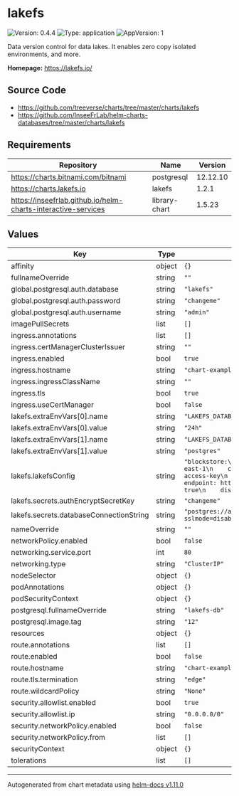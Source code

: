 # lakefs

![Version: 0.4.4](https://img.shields.io/badge/Version-0.4.4-informational?style=flat-square) ![Type: application](https://img.shields.io/badge/Type-application-informational?style=flat-square) ![AppVersion: 1](https://img.shields.io/badge/AppVersion-1-informational?style=flat-square)

Data version control for data lakes.  It enables zero copy isolated environments, and more.

**Homepage:** <https://lakefs.io/>

## Source Code

* <https://github.com/treeverse/charts/tree/master/charts/lakefs>
* <https://github.com/InseeFrLab/helm-charts-databases/tree/master/charts/lakefs>

## Requirements

| Repository | Name | Version |
|------------|------|---------|
| https://charts.bitnami.com/bitnami | postgresql | 12.12.10 |
| https://charts.lakefs.io | lakefs | 1.2.1 |
| https://inseefrlab.github.io/helm-charts-interactive-services | library-chart | 1.5.23 |

## Values

| Key | Type | Default | Description |
|-----|------|---------|-------------|
| affinity | object | `{}` |  |
| fullnameOverride | string | `""` |  |
| global.postgresql.auth.database | string | `"lakefs"` |  |
| global.postgresql.auth.password | string | `"changeme"` |  |
| global.postgresql.auth.username | string | `"admin"` |  |
| imagePullSecrets | list | `[]` |  |
| ingress.annotations | list | `[]` |  |
| ingress.certManagerClusterIssuer | string | `""` |  |
| ingress.enabled | bool | `true` |  |
| ingress.hostname | string | `"chart-example.local"` |  |
| ingress.ingressClassName | string | `""` |  |
| ingress.tls | bool | `true` |  |
| ingress.useCertManager | bool | `false` |  |
| lakefs.extraEnvVars[0].name | string | `"LAKEFS_DATABASE_POSTGRES_CONNECTION_MAX_LIFETIME"` |  |
| lakefs.extraEnvVars[0].value | string | `"24h"` |  |
| lakefs.extraEnvVars[1].name | string | `"LAKEFS_DATABASE_TYPE"` |  |
| lakefs.extraEnvVars[1].value | string | `"postgres"` |  |
| lakefs.lakefsConfig | string | `"blockstore:\n  type: s3\n  s3:\n    region: us-east-1\n    credentials:\n      access_key_id: access-key\n      secret_access_key: secret-key\n    endpoint: https:/change.me\n    force_path_style: true\n    discover_bucket_region: false\n"` |  |
| lakefs.secrets.authEncryptSecretKey | string | `"changeme"` |  |
| lakefs.secrets.databaseConnectionString | string | `"postgres://admin:changeme@lakefs-db:5432/lakefs?sslmode=disable"` |  |
| nameOverride | string | `""` |  |
| networkPolicy.enabled | bool | `false` |  |
| networking.service.port | int | `80` |  |
| networking.type | string | `"ClusterIP"` |  |
| nodeSelector | object | `{}` |  |
| podAnnotations | object | `{}` |  |
| podSecurityContext | object | `{}` |  |
| postgresql.fullnameOverride | string | `"lakefs-db"` |  |
| postgresql.image.tag | string | `"12"` |  |
| resources | object | `{}` |  |
| route.annotations | list | `[]` |  |
| route.enabled | bool | `false` |  |
| route.hostname | string | `"chart-example.local"` |  |
| route.tls.termination | string | `"edge"` |  |
| route.wildcardPolicy | string | `"None"` |  |
| security.allowlist.enabled | bool | `true` |  |
| security.allowlist.ip | string | `"0.0.0.0/0"` |  |
| security.networkPolicy.enabled | bool | `false` |  |
| security.networkPolicy.from | list | `[]` |  |
| securityContext | object | `{}` |  |
| tolerations | list | `[]` |  |

----------------------------------------------
Autogenerated from chart metadata using [helm-docs v1.11.0](https://github.com/norwoodj/helm-docs/releases/v1.11.0)
